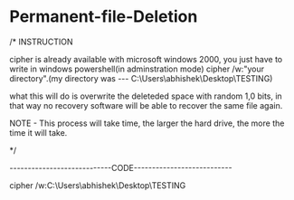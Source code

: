 # Permanent-file-Deletion

/* INSTRUCTION

cipher is already available with microsoft windows 2000, you just have to write in windows powershell(in adminstration mode) cipher /w:"your directory".(my directory was --- C:\Users\abhishek\Desktop\TESTING)

what this will do is overwrite the deleteded space with random 1,0 bits, in that way no recovery software will be able to recover the same file again.

NOTE - This process will take time, the larger the hard drive, the more the time it will take. 

*/

----------------------------CODE---------------------------

 cipher /w:C:\Users\abhishek\Desktop\TESTING
